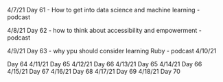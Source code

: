 4/7/21
Day 61 - How to get into data science and machine learning - podcast

4/8/21
Day 62 - how to think about accessibility and empowerment - podcast

4/9/21
Day 63 - why ypu should consider learning Ruby - podcast
4/10/21

Day 64
4/11/21
Day 65
4/12/21
Day 66
4/13/21
Day 65
4/14/21
Day 66
4/15/21
Day 67
4/16/21
Day 68
4/17/21
Day 69
4/18/21
Day 70
